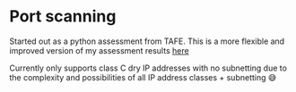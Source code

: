 # Port scanning

Started out as a python assessment from TAFE. This is a more flexible and improved version of my assessment results [here](https://github.com/TechWiz-3/randomProjects/tree/main/class_work/case_study)  

Currently only supports class C dry IP addresses with no subnetting due to the complexity and possibilities of all IP address classes + subnetting 😅